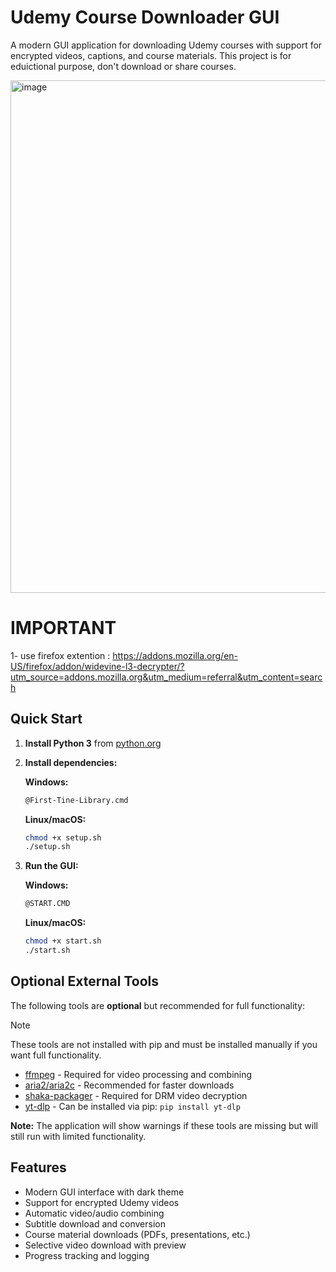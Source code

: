 
# Udemy Course Downloader GUI

A modern GUI application for downloading Udemy courses with support for encrypted videos, captions, and course materials.
This project is for eduictional purpose, don't download or share courses.

<img width="1015" height="820" alt="image" src="https://github.com/user-attachments/assets/8dbf2a63-84d0-4cc2-8c44-1c77ac4370ee" />


# IMPORTANT

1- use firefox extention : https://addons.mozilla.org/en-US/firefox/addon/widevine-l3-decrypter/?utm_source=addons.mozilla.org&utm_medium=referral&utm_content=search
## Quick Start

1. **Install Python 3** from [python.org](https://python.org/)
2. **Install dependencies:**

   **Windows:**
   ```bash
   @First-Tine-Library.cmd
   ```

   **Linux/macOS:**
   ```bash
   chmod +x setup.sh
   ./setup.sh
   ```
3. **Run the GUI:**

   **Windows:**
   ```bash
   @START.CMD
   ```

   **Linux/macOS:**
   ```bash
   chmod +x start.sh
   ./start.sh
   ```

## Optional External Tools

The following tools are **optional** but recommended for full functionality:

> [!NOTE]  
> These tools are not installed with pip and must be installed manually if you want full functionality.

-   [ffmpeg](https://www.ffmpeg.org/) - Required for video processing and combining
-   [aria2/aria2c](https://github.com/aria2/aria2/) - Recommended for faster downloads
-   [shaka-packager](https://github.com/shaka-project/shaka-packager/releases/latest) - Required for DRM video decryption
-   [yt-dlp](https://github.com/yt-dlp/yt-dlp/) - Can be installed via pip: `pip install yt-dlp`

**Note:** The application will show warnings if these tools are missing but will still run with limited functionality.

## Features

- Modern GUI interface with dark theme
- Support for encrypted Udemy videos
- Automatic video/audio combining
- Subtitle download and conversion
- Course material downloads (PDFs, presentations, etc.)
- Selective video download with preview
- Progress tracking and logging
